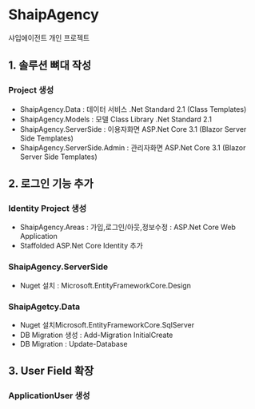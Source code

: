 # ShaipAgency
샤입에이전트 개인 프로젝트

## 1. 솔루션 뼈대 작성
### Project 생성
- ShaipAgency.Data              : 데이터 서비스  .Net Standard 2.1 (Class Templates)
- ShaipAgency.Models            : 모델          Class Library .Net Standard 2.1
- ShaipAgency.ServerSide        : 이용자화면     ASP.Net Core 3.1 (Blazor Server Side Templates)
- ShaipAgency.ServerSide.Admin  : 관리자화면     ASP.Net Core 3.1 (Blazor Server Side Templates)

## 2. 로그인 기능 추가
### Identity Project 생성
- ShaipAgency.Areas             : 가입,로그인/아웃,정보수정 : ASP.Net Core Web Application
- Staffolded ASP.Net Core Identity 추가
### ShaipAgency.ServerSide
- Nuget 설치 : Microsoft.EntityFrameworkCore.Design
### ShaipAgetcy.Data
- Nuget 설치Microsoft.EntityFrameworkCore.SqlServer
- DB Migration 생성 : Add-Migration InitialCreate
- DB Migration : Update-Database

## 3. User Field 확장 
### ApplicationUser 생성

